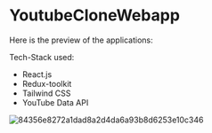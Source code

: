 # YoutubeCloneWebapp

Here is the preview of the applications:

Tech-Stack used:
* React.js
* Redux-toolkit
* Tailwind CSS
* YouTube Data API

![84356e8272a1dad8a2d4da6a93b8d6253e10c346](https://user-images.githubusercontent.com/87249806/221198648-6e6036e8-5f6e-450e-b88e-367243e636b1.gif)
